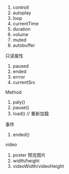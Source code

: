 1. controll
1. autoplay
1. loop
1. currentTime
1. duration
1. volume
1. muted
1. autobuffer

只读属性
1. paused 
1. ended
1. errror
1. currentSrc

Method
1. paly()
1. pause()
1. load() // 重新加载

事件
1. ended()

video
1. poster 预览图片
1. width/height
1. videoWidth/videoHeight